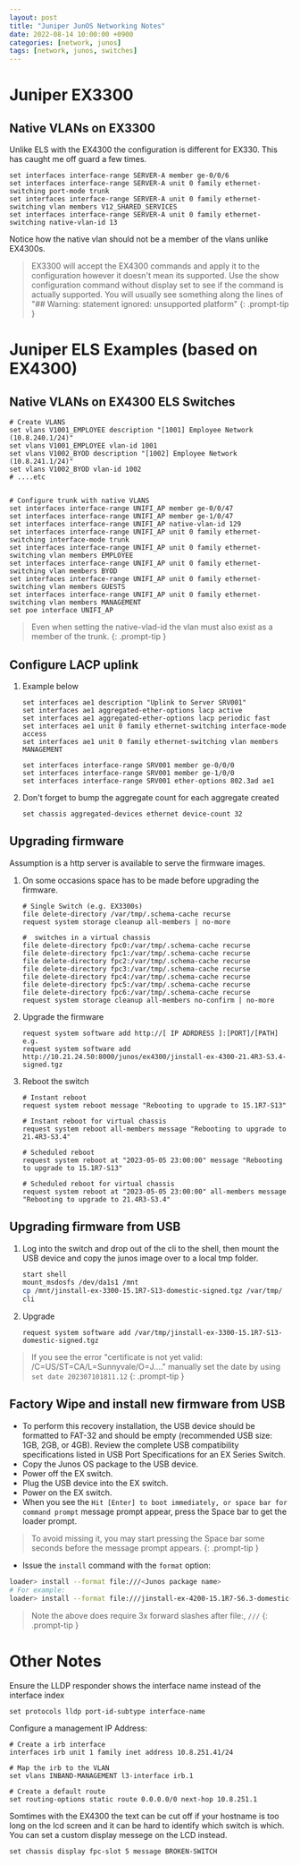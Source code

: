 ```yaml
---
layout: post
title: "Juniper JunOS Networking Notes"
date: 2022-08-14 10:00:00 +0900
categories: [network, junos]
tags: [network, junos, switches]
---
```


# Juniper EX3300

## Native VLANs on EX3300

Unlike ELS with the EX4300 the configuration is different for EX330. This has caught me off guard a few times. 

```
set interfaces interface-range SERVER-A member ge-0/0/6
set interfaces interface-range SERVER-A unit 0 family ethernet-switching port-mode trunk
set interfaces interface-range SERVER-A unit 0 family ethernet-switching vlan members V12_SHARED_SERVICES
set interfaces interface-range SERVER-A unit 0 family ethernet-switching native-vlan-id 13
```
Notice how the native vlan should not be a member of the vlans unlike EX4300s. 

> EX3300 will accept the EX4300 commands and apply it to the configuration however it doesn't mean its supported. Use the show configuration command without display set to see if the command is actually supported. You will usually see something along the lines of "## Warning: statement ignored: unsupported platform"
{: .prompt-tip }

# Juniper ELS Examples (based on EX4300)

## Native VLANs on EX4300 ELS Switches
```
# Create VLANS
set vlans V1001_EMPLOYEE description "[1001] Employee Network (10.8.240.1/24)"
set vlans V1001_EMPLOYEE vlan-id 1001
set vlans V1002_BYOD description "[1002] Employee Network (10.8.241.1/24)"
set vlans V1002_BYOD vlan-id 1002
# ....etc


# Configure trunk with native VLANS
set interfaces interface-range UNIFI_AP member ge-0/0/47
set interfaces interface-range UNIFI_AP member ge-1/0/47
set interfaces interface-range UNIFI_AP native-vlan-id 129
set interfaces interface-range UNIFI_AP unit 0 family ethernet-switching interface-mode trunk
set interfaces interface-range UNIFI_AP unit 0 family ethernet-switching vlan members EMPLOYEE
set interfaces interface-range UNIFI_AP unit 0 family ethernet-switching vlan members BYOD
set interfaces interface-range UNIFI_AP unit 0 family ethernet-switching vlan members GUESTS
set interfaces interface-range UNIFI_AP unit 0 family ethernet-switching vlan members MANAGEMENT
set poe interface UNIFI_AP
```

> Even when setting the native-vlad-id the vlan must also exist as a member of the trunk. 
{: .prompt-tip }

## Configure LACP uplink

1. Example below
   ```
   set interfaces ae1 description "Uplink to Server SRV001"
   set interfaces ae1 aggregated-ether-options lacp active
   set interfaces ae1 aggregated-ether-options lacp periodic fast
   set interfaces ae1 unit 0 family ethernet-switching interface-mode access
   set interfaces ae1 unit 0 family ethernet-switching vlan members MANAGEMENT
   
   set interfaces interface-range SRV001 member ge-0/0/0
   set interfaces interface-range SRV001 member ge-1/0/0
   set interfaces interface-range SRV001 ether-options 802.3ad ae1
   ```


2. Don't forget to bump the aggregate count for each aggregate created
   ```
   set chassis aggregated-devices ethernet device-count 32
   ```

## Upgrading firmware

Assumption is a http server is available to serve the firmware images. 

1. On some occasions space has to be made before upgrading the firmware. 
   ```
   # Single Switch (e.g. EX3300s)
   file delete-directory /var/tmp/.schema-cache recurse
   request system storage cleanup all-members | no-more
    
   #  switches in a virtual chassis
   file delete-directory fpc0:/var/tmp/.schema-cache recurse
   file delete-directory fpc1:/var/tmp/.schema-cache recurse
   file delete-directory fpc2:/var/tmp/.schema-cache recurse
   file delete-directory fpc3:/var/tmp/.schema-cache recurse
   file delete-directory fpc4:/var/tmp/.schema-cache recurse
   file delete-directory fpc5:/var/tmp/.schema-cache recurse
   file delete-directory fpc6:/var/tmp/.schema-cache recurse
   request system storage cleanup all-members no-confirm | no-more
   ```

2. Upgrade the firmware
   ```
   request system software add http://[ IP ADRDRESS ]:[PORT]/[PATH]
   e.g.
   request system software add http://10.21.24.50:8000/junos/ex4300/jinstall-ex-4300-21.4R3-S3.4-signed.tgz
   ```
3. Reboot the switch
   ```
   # Instant reboot
   request system reboot message "Rebooting to upgrade to 15.1R7-S13" 
   
   # Instant reboot for virtual chassis
   request system reboot all-members message "Rebooting to upgrade to 21.4R3-S3.4"
   
   # Scheduled reboot 
   request system reboot at "2023-05-05 23:00:00" message "Rebooting to upgrade to 15.1R7-S13" 
   
   # Scheduled reboot for virtual chassis
   request system reboot at "2023-05-05 23:00:00" all-members message "Rebooting to upgrade to 21.4R3-S3.4"
   ```

## Upgrading firmware from USB

1. Log into the switch and drop out of the cli to the shell, then mount the USB device and copy the junos image over to a local tmp folder. 
   ```bash
   start shell
   mount_msdosfs /dev/da1s1 /mnt
   cp /mnt/jinstall-ex-3300-15.1R7-S13-domestic-signed.tgz /var/tmp/
   cli
   ```
2. Upgrade 
   ```
   request system software add /var/tmp/jinstall-ex-3300-15.1R7-S13-domestic-signed.tgz 
   ```


> If you see the error "certificate is not yet valid: /C=US/ST=CA/L=Sunnyvale/O=J...." manually set the date by using `set date 202307101811.12`
{: .prompt-tip }

## Factory Wipe and install new firmware from USB

- To perform this recovery installation, the USB device should be formatted to FAT-32 and should be empty (recommended USB size: 1GB, 2GB, or 4GB). Review the complete USB compatibility specifications listed in USB Port Specifications for an EX Series Switch.
- Copy the Junos OS package to the USB device.
- Power off the EX switch.
- Plug the USB device into the EX switch.
- Power on the EX switch.
- When you see the `Hit [Enter] to boot immediately, or space bar for command prompt` message prompt appear, press the Space bar to get the loader prompt.


> To avoid missing it, you may start pressing the Space bar some seconds before the message prompt appears.
{: .prompt-tip }


- Issue the `install` command with the `format` option:
```bash
loader> install --format file:///<Junos package name>
# For example:
loader> install --format file:///jinstall-ex-4200-15.1R7-S6.3-domestic-signed.tg
```


> Note the above does require 3x forward slashes after file:, `///`
{: .prompt-tip }

# Other Notes

Ensure the LLDP responder shows the interface name instead of the interface index
```
set protocols lldp port-id-subtype interface-name
```

Configure a management IP Address:
```
# Create a irb interface
interfaces irb unit 1 family inet address 10.8.251.41/24

# Map the irb to the VLAN
set vlans INBAND-MANAGEMENT l3-interface irb.1

# Create a default route
set routing-options static route 0.0.0.0/0 next-hop 10.8.251.1
```

Somtimes with the EX4300 the text can be cut off if your hostname is too long on the lcd screen and it can be hard to identify which switch is which. You can set a custom display messege on the LCD instead. 
``` 
set chassis display fpc-slot 5 message BROKEN-SWITCH
``` 
